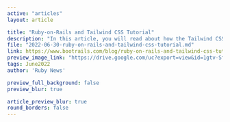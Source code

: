 ```yaml
---
active: "articles"
layout: article

title: "Ruby-on-Rails and Tailwind CSS Tutorial"
description: "In this article, you will read about how the Tailwind CSS approach, based on the use of utilities, allows you to quickly and easily create the style of your application."
file: "2022-06-30-ruby-on-rails-and-tailwind-css-tutorial.md"
link: https://www.bootrails.com/blog/ruby-on-rails-and-tailwind-css-tutorial/ 
preview_image_link: "https://drive.google.com/uc?export=view&id=1gtv-SfxoWOhw7eMuo73hZLKAomHzFnOX"
tags: June2022
author: 'Ruby News'

preview_full_background: false
preview_blur: true

article_preview_blur: true
round_borders: false
---
```

